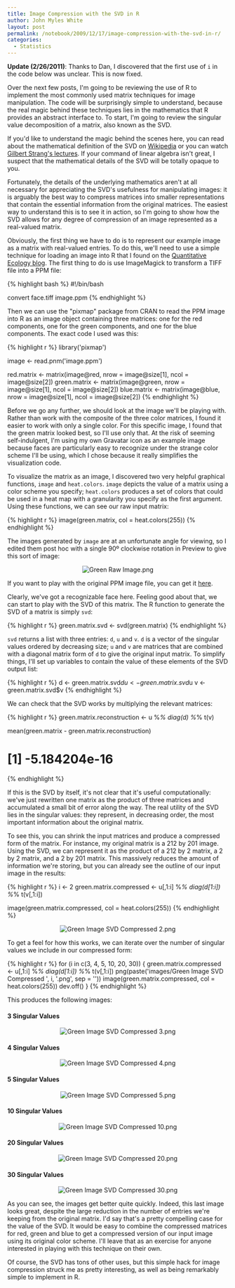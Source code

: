 ```yaml
---
title: Image Compression with the SVD in R
author: John Myles White
layout: post
permalink: /notebook/2009/12/17/image-compression-with-the-svd-in-r/
categories:
  - Statistics
---
```


**Update (2/26/2011)**: Thanks to Dan, I discovered that the first use of `i` in the code below was unclear. This is now fixed.

Over the next few posts, I'm going to be reviewing the use of R to implement the most commonly used matrix techniques for image manipulation. The code will be surprisingly simple to understand, because the real magic behind these techniques lies in the mathematics that R provides an abstract interface to. To start, I'm going to review the singular value decomposition of a matrix, also known as the SVD.

If you'd like to understand the magic behind the scenes here, you can read about the mathematical definition of the SVD on [Wikipedia](http://en.wikipedia.org/wiki/Singular_value_decomposition) or you can watch [Gilbert Strang's lectures](http://ocw.mit.edu/OcwWeb/Mathematics/18-06Spring-2005/VideoLectures/index.htm). If your command of linear algebra isn't great, I suspect that the mathematical details of the SVD will be totally opaque to you.

Fortunately, the details of the underlying mathematics aren't at all necessary for appreciating the SVD's usefulness for manipulating images: it is arguably the best way to compress matrices into smaller representations that contain the essential information from the original matrices. The easiest way to understand this is to see it in action, so I'm going to show how the SVD allows for any degree of compression of an image represented as a real-valued matrix.

Obviously, the first thing we have to do is to represent our example image as a matrix with real-valued entries. To do this, we'll need to use a simple technique for loading an image into R that I found on the [Quantitative Ecology blog](http://quantitative-ecology.blogspot.com/2007/05/convert-image-to-matrix-in-r.html). The first thing to do is use ImageMagick to transform a TIFF file into a PPM file:

{% highlight bash %}
#!/bin/bash

convert face.tiff image.ppm
{% endhighlight %}

Then we can use the "pixmap" package from CRAN to read the PPM image into R as an image object containing three matrices: one for the red components, one for the green components, and one for the blue components. The exact code I used was this:

{% highlight r %}
library('pixmap')

image <- read.pnm('image.ppm')

red.matrix <- matrix(image@red, nrow = image@size[1], ncol = image@size[2])
green.matrix <- matrix(image@green, nrow = image@size[1], ncol = image@size[2])
blue.matrix <- matrix(image@blue, nrow = image@size[1], ncol = image@size[2])
{% endhighlight %}

Before we go any further, we should look at the image we'll be playing with. Rather than work with the composite of the three color matrices, I found it easier to work with only a single color. For this specific image, I found that the green matrix looked best, so I'll use only that. At the risk of seeming self-indulgent, I'm using my own Gravatar icon as an example image because faces are particularly easy to recognize under the strange color scheme I'll be using, which I chose because it really simplifies the visualization code.

To visualize the matrix as an image, I discovered two very helpful graphical functions, `image` and `heat.colors`. `image` depicts the value of a matrix using a color scheme you specify; `heat.colors` produces a set of colors that could be used in a heat map with a granularity you specify as the first argument. Using these functions, we can see our raw input matrix:

{% highlight r %}
image(green.matrix, col = heat.colors(255))
{% endhighlight %}

The images generated by `image` are at an unfortunate angle for viewing, so I edited them post hoc with a single 90º clockwise rotation in Preview to give this sort of image:

<center>
  <img src="http://www.johnmyleswhite.com/notebook/wp-content/uploads/2009/12/Green-Raw-Image.png" alt="Green Raw Image.png" />
</center>

If you want to play with the original PPM image file, you can get it [here](http://www.johnmyleswhite.com/content/data_sets/image.ppm).

Clearly, we've got a recognizable face here. Feeling good about that, we can start to play with the SVD of this matrix. The R function to generate the SVD of a matrix is simply `svd`:

{% highlight r %}
green.matrix.svd <- svd(green.matrix)
{% endhighlight %}

`svd` returns a list with three entries: `d`, `u` and `v`. `d` is a vector of the singular values ordered by decreasing size; `u` and `v` are matrices that are combined with a diagonal matrix form of `d` to give the original input matrix. To simplify things, I'll set up variables to contain the value of these elements of the SVD output list:

{% highlight r %}
d <- green.matrix.svd$d
u <- green.matrix.svd$u
v <- green.matrix.svd$v
{% endhighlight %}

We can check that the SVD works by multiplying the relevant matrices:

{% highlight r %}
green.matrix.reconstruction <- u %*% diag(d) %*% t(v)

mean(green.matrix - green.matrix.reconstruction)
# [1] -5.184204e-16
{% endhighlight %}

If this is the SVD by itself, it's not clear that it's useful computationally: we've just rewritten one matrix as the product of three matrices and accumulated a small bit of error along the way. The real utility of the SVD lies in the singular values: they represent, in decreasing order, the most important information about the original matrix.

To see this, you can shrink the input matrices and produce a compressed form of the matrix. For instance, my original matrix is a 212 by 201 image. Using the SVD, we can represent it as the product of a 212 by 2 matrix, a 2 by 2 matrix, and a 2 by 201 matrix. This massively reduces the amount of information we're storing, but you can already see the outline of our input image in the results:

{% highlight r %}
i <- 2
green.matrix.compressed <- u[,1:i] %*% diag(d[1:i]) %*% t(v[,1:i])

image(green.matrix.compressed, col = heat.colors(255))
{% endhighlight %}

<center>
  <img src="http://www.johnmyleswhite.com/notebook/wp-content/uploads/2009/12/Green-Image-SVD-Compressed-2.png" alt="Green Image SVD Compressed 2.png" />
</center>

To get a feel for how this works, we can iterate over the number of singular values we include in our compressed form: 

{% highlight r %}
for (i in c(3, 4, 5, 10, 20, 30))
{
	green.matrix.compressed <- u[,1:i] %*% diag(d[1:i]) %*% t(v[,1:i])
	png(paste('images/Green Image SVD Compressed ', i, '.png', sep = ''))
	image(green.matrix.compressed, col = heat.colors(255))
	dev.off()
}
{% endhighlight %}

This produces the following images:

#### 3 Singular Values

<center>
  <img src="http://www.johnmyleswhite.com/notebook/wp-content/uploads/2009/12/Green-Image-SVD-Compressed-3.png" alt="Green Image SVD Compressed 3.png" />
</center>

#### 4 Singular Values

<center>
  <img src="http://www.johnmyleswhite.com/notebook/wp-content/uploads/2009/12/Green-Image-SVD-Compressed-4.png" alt="Green Image SVD Compressed 4.png" />
</center>

#### 5 Singular Values

<center>
  <img src="http://www.johnmyleswhite.com/notebook/wp-content/uploads/2009/12/Green-Image-SVD-Compressed-5.png" alt="Green Image SVD Compressed 5.png" />
</center>

#### 10 Singular Values

<center>
  <img src="http://www.johnmyleswhite.com/notebook/wp-content/uploads/2009/12/Green-Image-SVD-Compressed-10.png" alt="Green Image SVD Compressed 10.png" />
</center>

#### 20 Singular Values

<center>
  <img src="http://www.johnmyleswhite.com/notebook/wp-content/uploads/2009/12/Green-Image-SVD-Compressed-20.png" alt="Green Image SVD Compressed 20.png" />
</center>

#### 30 Singular Values

<center>
  <img src="http://www.johnmyleswhite.com/notebook/wp-content/uploads/2009/12/Green-Image-SVD-Compressed-30.png" alt="Green Image SVD Compressed 30.png" />
</center>

As you can see, the images get better quite quickly. Indeed, this last image looks great, despite the large reduction in the number of entries we're keeping from the original matrix. I'd say that's a pretty compelling case for the value of the SVD. It would be easy to combine the compressed matrices for red, green and blue to get a compressed version of our input image using its original color scheme. I'll leave that as an exercise for anyone interested in playing with this technique on their own.

Of course, the SVD has tons of other uses, but this simple hack for image compression struck me as pretty interesting, as well as being remarkably simple to implement in R.
